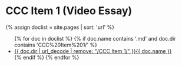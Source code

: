 # CCC Item 1 (Video Essay)

{% assign doclist = site.pages | sort: 'url'  %}
<ul>
{% for doc in doclist %}
    {% if doc.name contains '.md' and doc.dir contains 'CCC%20Item%201/' %}
    <li><a href="{{ site.baseurl }}{{ doc.url }}">{{ doc.dir | url_decode | remove: "/CCC Item 1/" }}{{ doc.name }}</a></li>
    {% endif %}
{% endfor %}
</ul>